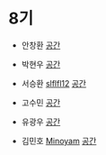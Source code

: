 # 8기
- 안창환 [](https://github.com/)
[공간](https://github.com/StudyFork/GoogryAndroidArchitectureStudy/tree/master/class08/)

- 박현우 [](https://github.com/)
[공간](https://github.com/StudyFork/GoogryAndroidArchitectureStudy/tree/master/class08/)

- 서승환 [slflfl12](https://github.com/slflfl12)
[공간](https://github.com/StudyFork/GoogryAndroidArchitectureStudy/tree/master/class08/slflfl12)

- 고수민 [](https://github.com/)
[공간](https://github.com/StudyFork/GoogryAndroidArchitectureStudy/tree/master/class08/)

- 유광우 [](https://github.com/)
[공간](https://github.com/StudyFork/GoogryAndroidArchitectureStudy/tree/master/class08/)

- 김민호 [Minoyam](https://github.com/Minoyam)
[공간](https://github.com/StudyFork/GoogryAndroidArchitectureStudy/tree/master/class08/Minoyam)
